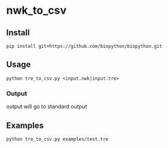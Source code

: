 # nwk_to_csv

## Install

```
pip install git+https://github.com/biopython/biopython.git
```

## Usage

```
python tre_to_csv.py <input.nwk|input.tre>
```

### Output

output will go to standard output 

## Examples

```
python tre_to_csv.py examples/test.tre
```
